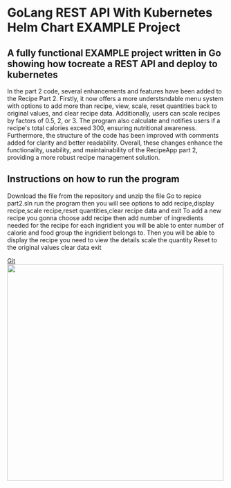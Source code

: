 # GoLang REST API With Kubernetes Helm Chart EXAMPLE Project

## A fully functional EXAMPLE project written in Go showing how tocreate a REST API and deploy to kubernetes

In the part 2 code, several enhancements and features have been added to the Recipe Part 2. Firstly, it now offers a more understsndable menu system with options to add more than recipe, view, scale, reset quantities back to original values, and clear recipe data. Additionally, users can scale recipes by factors of 0.5, 2, or 3. The program also calculate and notifies users if a recipe's total calories exceed 300, ensuring nutritional awareness. Furthermore, the structure of the code has been improved with comments added for clarity and better readability. Overall, these changes enhance the functionality, usability, and maintainability of the RecipeApp part 2, providing a more robust recipe management solution.



## Instructions on how to run the program 
Download the file from the repository and unzip the file
Go to repice part2.sln
run the program then you will see options to add recipe,display recipe,scale recipe,reset quantities,clear recipe data and exit
To add a new recipe you gonna choose add recipe then add number of ingredients needed for the recipe
for each ingridient you will be able to enter number of calorie and food group the ingridient belongs to.
Then you will be able to display the recipe you need to view the details
scale the quantity
Reset to the original values
clear data
exit

<a href='https://github.com/ST10394146/Prog-part2'> Git</a>
<img src="Screenshot(13).png" width='500px' height='500px'>
